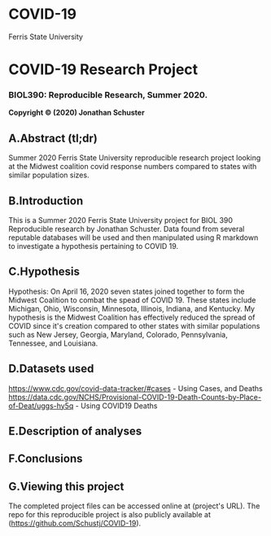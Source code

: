 # COVID-19
Ferris State University 
# COVID-19 Research Project
### BIOL390: Reproducible Research, Summer 2020.
__Copyright © (2020) Jonathan Schuster__
## A.Abstract (tl;dr)
Summer 2020 Ferris State University reproducible research project looking at the Midwest coalition covid response numbers compared to states with similar population sizes. 
## B.Introduction
This is a Summer 2020 Ferris State University project for BIOL 390 Reproducible research by Jonathan Schuster. Data found from several reputable databases will be used and then manipulated using R markdown to investigate a hypothesis pertaining to COVID 19.  
## C.Hypothesis
Hypothesis: On April 16, 2020 seven states joined together to form the Midwest Coalition to combat the spead of COVID 19. These states include Michigan, Ohio, Wisconsin, Minnesota, Illinois, Indiana, and Kentucky. My hypothesis is the Midwest Coalition has effectively reduced the spread of COVID since it's creation compared to other states with similar populations such as New Jersey, Georgia, Maryland, Colorado, Pennsylvania, Tennessee, and Louisiana.  
## D.Datasets used
https://www.cdc.gov/covid-data-tracker/#cases - Using Cases, and Deaths
https://data.cdc.gov/NCHS/Provisional-COVID-19-Death-Counts-by-Place-of-Deat/uggs-hy5q - Using COVID19 Deaths
## E.Description of analyses
## F.Conclusions
## G.Viewing this project
The completed project files can be accessed online at (project's URL). The repo for this reproducible project is also publicly available at (https://github.com/Schustj/COVID-19).
